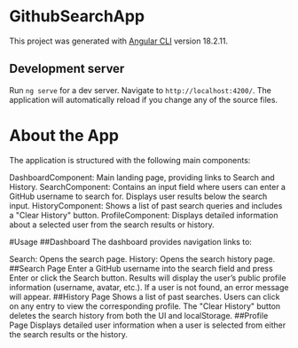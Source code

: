 # GithubSearchApp

This project was generated with [Angular CLI](https://github.com/angular/angular-cli) version 18.2.11.

## Development server

Run `ng serve` for a dev server. Navigate to `http://localhost:4200/`. The application will automatically reload if you change any of the source files.

# About the App
The application is structured with the following main components:

DashboardComponent: Main landing page, providing links to Search and History.
SearchComponent: Contains an input field where users can enter a GitHub username to search for. Displays user results below the search input.
HistoryComponent: Shows a list of past search queries and includes a "Clear History" button.
ProfileComponent: Displays detailed information about a selected user from the search results or history.

#Usage
##Dashboard
The dashboard provides navigation links to:

Search: Opens the search page.
History: Opens the search history page.
##Search Page
Enter a GitHub username into the search field and press Enter or click the Search button.
Results will display the user’s public profile information (username, avatar, etc.).
If a user is not found, an error message will appear.
##History Page
Shows a list of past searches.
Users can click on any entry to view the corresponding profile.
The "Clear History" button deletes the search history from both the UI and localStorage.
##Profile Page
Displays detailed user information when a user is selected from either the search results or the history.
